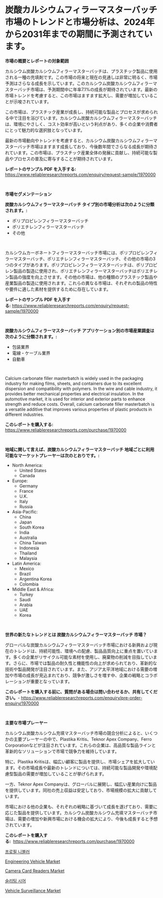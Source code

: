 <p><h1>炭酸カルシウムフィラーマスターバッチ市場のトレンドと市場分析は、2024年から2031年までの期間に予測されています。</h1></p><p><strong>市場の概要とレポートの対象範囲</strong></p>
<p><p>カルシウム炭酸カルシウムフィラーマスターバッチは、プラスチック製品に使用される一種の充填剤です。この市場の将来と現在の見通しは非常に明るく、市場予測はさらなる成長を示しています。このカルシウム炭酸カルシウムフィラーマスターバッチ市場は、予測期間中に年率7.1%の成長が期待されています。最新の市場トレンドを考慮すると、この市場はますます拡大し、需要が増加していることが示唆されています。</p><p>この市場は、プラスチック産業が成長し、持続可能な製品とプロセスが求められる中で注目を浴びています。カルシウム炭酸カルシウムフィラーマスターバッチは、環境にやさしく、コスト効率が高いという利点があり、多くの企業や消費者にとって魅力的な選択肢となっています。</p><p>最新の市場動向やトレンドを考慮すると、カルシウム炭酸カルシウムフィラーマスターバッチ市場はますます成長しており、今後数年間でさらなる成長が期待されています。この市場は、プラスチック産業全体の発展に貢献し、持続可能な製品やプロセスの普及に寄与することが期待されています。</p></p>
<p><strong>レポートのサンプル PDF を入手する:</strong> <a href="https://www.reliableresearchreports.com/enquiry/request-sample/1970000">https://www.reliableresearchreports.com/enquiry/request-sample/1970000</a></p>
<p>&nbsp;</p>
<p><strong>市場セグメンテーション</strong></p>
<p><strong>炭酸カルシウムフィラーマスターバッチ タイプ別の市場分析は次のように分類されます。:</strong></p>
<p><ul><li>ポリプロピレンフィラーマスターバッチ</li><li>ポリエチレンフィラーマスターバッチ</li><li>その他</li></ul></p>
<p>&nbsp;</p>
<p><p>カルシウムカーボネートフィラーマスターバッチ市場には、ポリプロピレンフィラーマスターバッチ、ポリエチレンフィラーマスターバッチ、その他の市場の3つのタイプがあります。ポリプロピレンフィラーマスターバッチは、ポリプロピレン製品の製造に使用され、ポリエチレンフィラーマスターバッチはポリエチレン製品の強度を向上させます。その他の市場は、他の種類のプラスチック製品や産業製品の製造に使用されます。これらの異なる市場は、それぞれの製品の特性や要件に適した素材を提供するために存在しています。</p></p>
<p><strong>レポートのサンプル PDF を入手する:</strong>&nbsp;<a href="https://www.reliableresearchreports.com/enquiry/request-sample/1970000">https://www.reliableresearchreports.com/enquiry/request-sample/1970000</a></p>
<p>&nbsp;</p>
<p><strong> 炭酸カルシウムフィラーマスターバッチ アプリケーション別の市場産業調査は次のように分類されます。:</strong></p>
<p><ul><li>包装業界</li><li>電線・ケーブル業界</li><li>自動車</li></ul></p>
<p>&nbsp;</p>
<p><p>Calcium carbonate filler masterbatch is widely used in the packaging industry for making films, sheets, and containers due to its excellent dispersion and compatibility with polymers. In the wire and cable industry, it provides better mechanical properties and electrical insulation. In the automotive market, it is used for interior and exterior parts to enhance strength and reduce costs. Overall, calcium carbonate filler masterbatch is a versatile additive that improves various properties of plastic products in different industries.</p></p>
<p><strong>このレポートを購入する:</strong>&nbsp; <a href="https://www.reliableresearchreports.com/purchase/1970000">https://www.reliableresearchreports.com/purchase/1970000</a></p>
<p>&nbsp;</p>
<p><strong>地域に関して言えば、炭酸カルシウムフィラーマスターバッチ 地域ごとに利用可能なマーケットプレーヤーは次のとおりです。:</strong></p>
<p><ul>
    <li>
        North America:
        <ul>
            <li>United States</li>
            <li>Canada</li>
        </ul>
    </li>
    <li>
        Europe:
        <ul>
            <li>Germany</li>
            <li>France</li>
            <li>U.K.</li>
            <li>Italy</li>
            <li>Russia</li>
        </ul>
    </li>
    <li>
        Asia-Pacific:
        <ul>
            <li>China</li>
            <li>Japan</li>
            <li>South Korea</li>
            <li>India</li>
            <li>Australia</li>
            <li>China Taiwan</li>
            <li>Indonesia</li>
            <li>Thailand</li>
            <li>Malaysia</li>
        </ul>
    </li>
    <li>
        Latin America:
        <ul>
            <li>Mexico</li>
            <li>Brazil</li>
            <li>Argentina Korea</li>
            <li>Colombia</li>
        </ul>
    </li>
    <li>
        Middle East & Africa:
        <ul>
            <li>Turkey</li>
            <li>Saudi</li>
            <li>Arabia</li>
            <li>UAE</li>
            <li>Korea</li>
        </ul>
    </li>
    </ul></p>
<p>&nbsp;</p>
<p><strong>世界の新たなトレンドとは 炭酸カルシウムフィラーマスターバッチ 市場？</strong></p>
<p><p>グローバルな炭酸カルシウムフィラーマスターバッチ市場における新興および現在のトレンドは、持続可能性、環境への配慮、製品品質向上に重点を置いています。多くの企業がリサイクル可能な素材を使用し、廃棄物の削減を目指しています。さらに、市場では製品の耐久性と機能性の向上が求められており、革新的な技術や製品開発が注目されています。また、アジア太平洋地域における需要の増加や市場の成長が見込まれており、競争が激しさを増す中、企業の戦略とコラボレーションが重要となっています。</p></p>
<p><strong>このレポートを購入する前に、質問がある場合は問い合わせるか、共有してください。</strong>- <a href="https://www.reliableresearchreports.com/enquiry/pre-order-enquiry/1970000">https://www.reliableresearchreports.com/enquiry/pre-order-enquiry/1970000</a></p>
<p>&nbsp;</p>
<p><strong>主要な市場プレーヤー</strong></p>
<p><p>カルシウム炭酸カルシウム充填マスターバッチ市場の競合分析によると、いくつかの主要プレーヤーの中で、Plastika Kritis、Teknor Apex Company、Ferro Corporationなどが注目されています。これらの企業は、高品質な製品ラインと革新的なソリューションで市場で競争力を維持しています。</p><p>特に、Plastika Kritisは、幅広い顧客に製品を提供し、市場シェアを拡大しています。その市場成長や最新のトレンドについては、持続可能な製品開発や環境配慮型製品の需要が増加していることが挙げられます。</p><p>一方、Teknor Apex Companyは、グローバルに展開し、幅広い産業向けに製品を提供しています。同社の売上収益は安定しており、市場規模の拡大に貢献しています。</p><p>市場における他の企業も、それぞれの戦略に基づいて成長を遂げており、需要に応じた製品を提供しています。カルシウム炭酸カルシウム充填マスターバッチ市場は、需要の増加や新興市場における機会の拡大により、今後も成長すると予想されています。</p></p>
<p><strong>このレポートを購入する:</strong>&nbsp;&nbsp;<a href="https://www.reliableresearchreports.com/purchase/1970000">https://www.reliableresearchreports.com/purchase/1970000</a></p>
<p><p><a href="https://github.com/KellyLyncyh543964/Market-Research-Report-List-1/blob/main/192483410149.md">프로필 니블러</a></p><p><a href="https://issuu.com/reportprime-2/docs/engineering-vehicle-market-size-2030.pptx">Engineering Vehicle Market</a></p><p><a href="https://github.com/luckyshygirl/Market-Research-Report-List-3/blob/main/camera-card-readers-market.md">Camera Card Readers Market</a></p><p><a href="https://github.com/vsnao330707/Market-Research-Report-List-1/blob/main/580051410148.md">슬리팅 시어</a></p><p><a href="https://issuu.com/reportprime-2/docs/vehicle-surveillance-market-size-2030.pptx">Vehicle Surveillance Market</a></p></p>